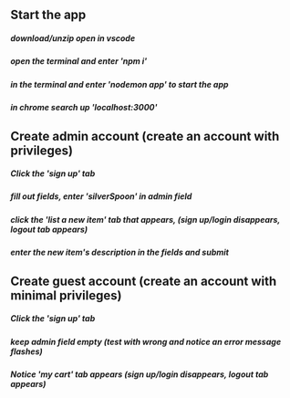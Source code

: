 ## Start the app
##### download/unzip open in vscode
##### open the terminal and enter 'npm i'
##### in the terminal and enter 'nodemon app' to start the app
##### in chrome search up 'localhost:3000'

## Create admin account (create an account with privileges)
##### Click the 'sign up' tab
##### fill out fields, enter 'silverSpoon' in admin field
##### click the 'list a new item' tab that appears, (sign up/login disappears, logout tab appears)
##### enter the new item's description in the fields and submit


## Create guest account (create an account with minimal privileges)
##### Click the 'sign up' tab
##### keep admin field empty (test with wrong and notice an error message flashes)
##### Notice 'my cart' tab appears (sign up/login disappears, logout tab appears) 
